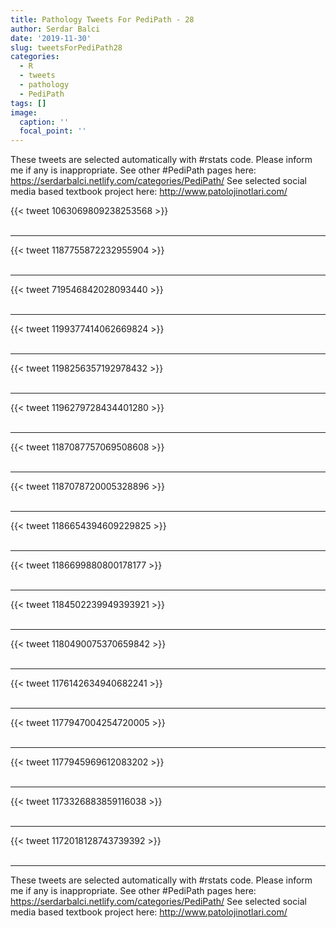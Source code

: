```yaml
---
title: Pathology Tweets For PediPath - 28
author: Serdar Balci
date: '2019-11-30'
slug: tweetsForPediPath28
categories:
  - R
  - tweets
  - pathology
  - PediPath
tags: []
image:
  caption: ''
  focal_point: ''
---
```



These tweets are selected automatically with #rstats code. Please inform me if any is inappropriate.
See other #PediPath pages here: https://serdarbalci.netlify.com/categories/PediPath/ 
See selected social media based textbook project here: http://www.patolojinotlari.com/

{{< tweet 1063069809238253568 >}}
<br>
<br>
<hr>
{{< tweet 1187755872232955904 >}}
<br>
<br>
<hr>
{{< tweet 719546842028093440 >}}
<br>
<br>
<hr>
{{< tweet 1199377414062669824 >}}
<br>
<br>
<hr>
{{< tweet 1198256357192978432 >}}
<br>
<br>
<hr>
{{< tweet 1196279728434401280 >}}
<br>
<br>
<hr>
{{< tweet 1187087757069508608 >}}
<br>
<br>
<hr>
{{< tweet 1187078720005328896 >}}
<br>
<br>
<hr>
{{< tweet 1186654394609229825 >}}
<br>
<br>
<hr>
{{< tweet 1186699880800178177 >}}
<br>
<br>
<hr>
{{< tweet 1184502239949393921 >}}
<br>
<br>
<hr>
{{< tweet 1180490075370659842 >}}
<br>
<br>
<hr>
{{< tweet 1176142634940682241 >}}
<br>
<br>
<hr>
{{< tweet 1177947004254720005 >}}
<br>
<br>
<hr>
{{< tweet 1177945969612083202 >}}
<br>
<br>
<hr>
{{< tweet 1173326883859116038 >}}
<br>
<br>
<hr>
{{< tweet 1172018128743739392 >}}
<br>
<br>
<hr>


These tweets are selected automatically with #rstats code. Please inform me if any is inappropriate.
See other #PediPath pages here: https://serdarbalci.netlify.com/categories/PediPath/ 
See selected social media based textbook project here: http://www.patolojinotlari.com/

